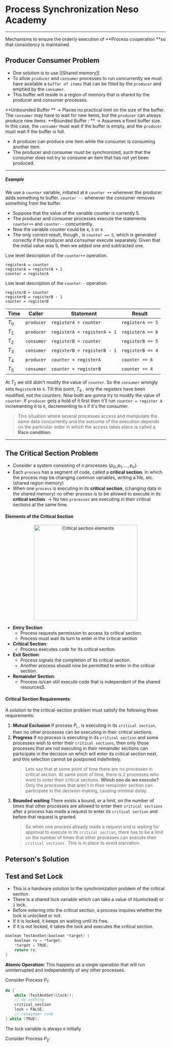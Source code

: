 # Process Synchronization Neso Academy
<hr>

Mechanisms to ensure the orderly execution of **Process cooperation **so that consistency is maintained.

## Producer Consumer Problem
- One solution is to use [[Shared memory]]
- To allow `producer` and `consumer` processes to run concurrently we must have available a `buffer of items` that can be filled by the `producer` and emptied by the `consumer`.
- This buffer will reside in a region of memory that is shared by the producer and consumer processes.

>
**Unbounded Buffer ** -> Places no practical limit on the size of the buffer. 
The `consumer` may have to wait for new items, but the `producer` can always produce new items.
**Bounded Buffer : ** -> Assumes a fixed buffer size. 
In this case, the `consumer` must wait if the buffer is empty, and the `producer` must wait if the buffer is full.

- A producer can produce one item while the consumer is consuming another item.
- The producer and consumer must be synchronized, such that the consumer does not try to consume an item that has not yet been produced.
<hr>

##### Example

We use a `counter` variable, initiated at `0`
`counter ++` whenever the producer adds something to buffer.
`counter --` whenever the consumer removes something from the buffer.
- Suppose that the value of the variable counter is currently 5.
- The producer and consumer processes execute the statements `counter++` and `counter--` concurrently.
- Now the variable counter could be `4`, `5` or `6`. 
- The only correct result, though , is `counter == 5`, which is generated correctly if the producer and consumer execute separately. Given that the initial value was 5, then we added one and subtracted one.

Low level description of the `counter++` operation.
```
registerA = counter
registerA = registerA + 1
counter = registerA 
```
Low level description of the `counter--` operation.
```
registerB = counter
registerB = registerB - 1
counter = registerB
```

Time| Caller| Statement| Result
-- | -- | --- | --- |
$T_0$|`producer`| `registerA = counter`| `registerA == 5`
$T_1$|`producer`| `registerA = registerA + 1`| `registerA == 6`
$T_2$|`consumer`| `registerB = counter`| `registerB == 5`
$T_3$|`consumer`| `registerB = registerB - 1`| `registerB == 4`
$T_4$|`producer`| `counter = registerA`| `counter == 6`
$T_5$|`consumer`| `counter = registerB`| `counter == 4`
At $T_2$ we still didn't modify the value of `counter`. So the `consumer` wrongly sets `RegisterB` to `5`.
Till this point, $T_4$ , only the registers have been modified, not the counters. Now both are gonna try to modify the value of `counter`. 
If `producer` gets a hold of it first then it'll run `counter = register A` incrementing it to `6`, decrementing to `4` if it's the consumer.

>This situation where several processes access and manipulate the same data concurrently and the outcome of the execution depends on the particular order in which the access takes place is called a **Race condition**.
<hr>

## The Critical Section Problem
- Consider a system consisting of $n$ processes $\{p_0,p_1,...,p_n\}$.
- Each `process` has a segment of code, called a **critical section**. In which the process may be changing common variables, writing a file, etc. (shared region memory)
- When one `process` is executing in its **critical section**, (changing data in the shared memory) no other process is to be allowed to execute in its **critical section**.  -> No two `processes` are executing in their critical sections at the same time.
#### Elements of the Critical Section
<p align="center">
	<img src="https://i.imgur.com/yRRY2NM.png" width="325" height="300"
alt="Critical section elements">
</p>

- **Entry Section**: 
	- Process requests permission to access its critical section.
	- Process must wait its turn to enter in the critical section
- **Critical Section**: 
	- Process executes code for its critical section.
- **Exit Section**: 
	- Process signals the completion of its critical section.
	- Another process should now be permitted to enter in the critical section.
- **Remainder Section**: 
	- Process is/can still execute code that is independent of the shared resourcesS.
#### Critical Section Requirements
A solution to the critical-section problem must satisfy the following three requirements:
1. **Mutual Exclusion**
		If process $P_i$  , is executing in its `critical section`, then no other processes can be executing in their critical sections.
1. **Progress**
		If no process is executing in its `critical section` and some processes wish to enter their `critical sections`, then only those processes that are not executing in their remainder sections can participate in the decision on which will enter its critical section next, and this selection cannot be postponed indefinitely.
	>Lets say that at some point of time there are no processes in critical section.
	>At same point of time, there is 2 processes who want to enter their critical sections. 
	>**Which one do we execute?**
	> Only the processes that aren't in their remainder section can participate in the decision-making, causing minimal delay.
1. **Bounded waiting** 
		There exists a bound, or a limit, on the number of times that other processes are allowed to enter their `critical sections` after a process has made a request to enter its `critical section` and before that request is granted.
	>So when one process already made a request and is waiting for approval to execute in its `critical section`, there has to be a limit on the number of times that other processes can execute their `critical sections.`
	>This is in place to avoid starvation.

## Peterson's Solution


## Test and Set Lock
- This is a hardware solution to the synchronization problem of the critical section.
- There is a shared lock variable which can take a value of `0`(unlocked) or `1` lock.
- Before entering into the critical section, a process inquires whether the lock is unlocked or not.
- If it is locked, it keeps on waiting until its free.
- If it is not locked, it takes the lock and executes the critical section.

```c
boolean TestAndSet(boolean *target) {
	boolean rv = *target;
	*target = TRUE;
	return rv;
}
```
**Atomic Operation:** This happens as a single operation that will run uninterrupted and independently of any other processes.

Consider Process $P_1$:
```c
do {
	while (TestAndSet(&lock));
	// do nothing
	critical_section
	lock = FALSE;
	// remainder code
} while (TRUE);
```
The lock variable is always `0` initially

Consider Process $P_2$:
